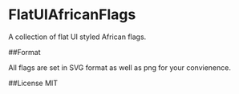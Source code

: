 # FlatUIAfricanFlags
A collection of flat UI styled African flags.

##Format

All flags are set in SVG format as well as png for your convienence.

##License
MIT
